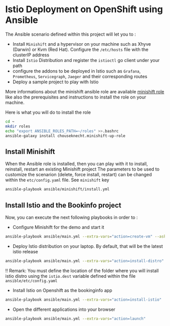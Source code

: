 # Istio Deployment on OpenShift using Ansible

The Ansible scenario defined within this project will let you to : 

- Install `Minishift` and a hypervisor on your machine such as Xhyve (Darwin) or Kvm (Red Hat). Configure the `/etc/hosts` file with the clusterIP address 
- Install `Istio` Distribution and register the `istioctl` go client under your path
- configure the addons to be deployed in Istio such as `Grafana`, `Prometheus`, `Servicegraph`, `Jaeger` and their corresponding routes
- Deploy a sample project to play with Istio

More informations about the minishift ansible role are available [minishift role](https://docs.ansible.com/ansible-container/openshift/minishift.html) like also the prerequisites 
and instructions to install the role on your machine.

Here is what you will do to install the role

```bash
cd ~
mkdir roles
echo "export ANSIBLE_ROLES_PATH=~/roles" >>.bashrc
ansible-galaxy install chouseknecht.minishift-up-role
```

## Install Minishift

When the Ansible role is installed, then you can play with it to install, reinstall, restart an existing Minishift project
The parameters to be used to customize the scenarion (delete, force install, restart) can be changed within the `etc/config.yaml` file. See `minishift` key 

```bash
ansible-playbook ansible/minishift/install.yml
```

## Install Istio and the Bookinfo project

Now, you can execute the next following playbooks in order to :

- Configure Minishift for the demo and start it
```bash
ansible-playbook ansible/main.yml --extra-vars="action=create-vm" --ask-become-pass
```

- Deploy Istio distribution on your laptop. By default, that will be the latest istio release
```bash
ansible-playbook ansible/main.yml --extra-vars="action=install-distro"
```

!! Remark: You must define the location of the folder where you will install istio distro using the `istio.dest` variable defined within the file `ansible/etc/config.yaml`

- Install Istio on Openshift as the bookinginfo app
```bash
ansible-playbook ansible/main.yml --extra-vars="action=install-istio"
```

- Open the different applications into your browser
```bash
ansible-playbook ansible/main.yml --extra-vars="action=launch"
```